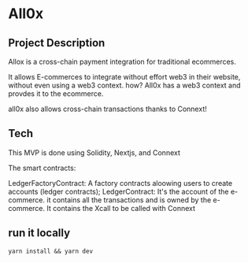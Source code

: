 # All0x

## Project Description
Allox is a cross-chain payment integration for traditional ecommerces.

It allows E-commerces to integrate without effort web3 in their website, without even using a web3 context. how? All0x has a web3 context and provdes it to the ecommerce.

all0x also allows cross-chain transactions thanks to Connext! 

## Tech
This MVP is done using Solidity, Nextjs, and Connext

The smart contracts:

LedgerFactoryContract: A factory contracts aloowing users to create accounts (ledger contracts);
LedgerContract: It's the account of the e-commerce. it contains all the transactions and is owned by the e-commerce.
It contains the Xcall to be called with Connext


## run it locally
```
yarn install && yarn dev
```

